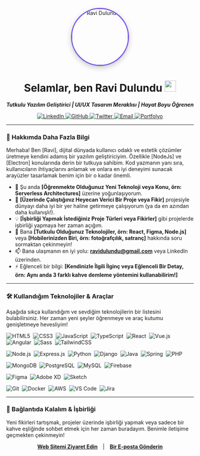 <div align="center">

  <img src="https://ravidulundu.me/IMG_0946.jpg" alt="Ravi Dulundu" width="150" height="150" style="border-radius:50%; border: 3px solid #7955EC; box-shadow: 0px 5px 15px rgba(0,0,0,0.2);"/>

  <h1>Selamlar, ben Ravi Dulundu <img src="https://media.giphy.com/media/hvRJCLFzcasrR4ia7z/giphy.gif" width="30px"></h1>

  <p>
    <strong><i>Tutkulu Yazılım Geliştirici | UI/UX Tasarım Meraklısı | Hayat Boyu Öğrenen</i></strong>
  </p>

  <p>
    <a href="https://linkedin.com/in/#" target="_blank">
      <img src="https://img.shields.io/badge/LinkedIn-0077B5?style=for-the-badge&logo=linkedin&logoColor=white" alt="LinkedIn"/>
    </a>
    <a href="https://github.com/ravidulundu" target="_blank">
      <img src="https://img.shields.io/badge/GitHub-181717?style=for-the-badge&logo=github&logoColor=white" alt="GitHub"/>
    </a>
    <a href="https://twitter.com/ravidulundu" target="_blank">
      <img src="https://img.shields.io/badge/Twitter-1DA1F2?style=for-the-badge&logo=twitter&logoColor=white" alt="Twitter"/>
    </a>
    <a href="mailto:ravidulundu@gmail.com" target="_blank">
      <img src="https://img.shields.io/badge/Email-D14836?style=for-the-badge&logo=gmail&logoColor=white" alt="Email"/>
    </a>
      <a href="https://ravidulundu.me" target="_blank">
      <img src="https://img.shields.io/badge/Portfolyo-7955EC?style=for-the-badge&logo=Launchpad&logoColor=white" alt="Portfolyo"/>
    </a>
  </p>
</div>

---

### 👋 Hakkımda Daha Fazla Bilgi

Merhaba! Ben [Ravi], dijital dünyada kullanıcı odaklı ve estetik çözümler üretmeye kendini adamış bir yazılım geliştiriciyim. Özellikle [NodeJs] ve [Electron] konularında derin bir tutkuya sahibim. Kod yazmanın yanı sıra, kullanıcıların ihtiyaçlarını anlamak ve onlara en iyi deneyimi sunacak arayüzler tasarlamak benim için bir o kadar önemli.

* 🌱 Şu anda **[Öğrenmekte Olduğunuz Yeni Teknoloji veya Konu, örn: Serverless Architectures]** üzerine yoğunlaşıyorum.
* 🚀 **[Üzerinde Çalıştığınız Heyecan Verici Bir Proje veya Fikir]** projesiyle dünyayı daha iyi bir yer haline getirmeye çalışıyorum (ya da en azından daha kullanışlı!).
* 💡 **[İşbirliği Yapmak İstediğiniz Proje Türleri veya Fikirler]** gibi projelerde işbirliği yapmaya her zaman açığım.
* 💬 Bana **[Tutkulu Olduğunuz Teknolojiler, örn: React, Figma, Node.js]** veya **[Hobilerinizden Biri, örn: fotoğrafçılık, satranç]** hakkında soru sormaktan çekinmeyin!
* 📫 Bana ulaşmanın en iyi yolu: **ravidulundu@gmail.com** veya LinkedIn üzerinden.
* ⚡ Eğlenceli bir bilgi: **[Kendinizle İlgili İlginç veya Eğlenceli Bir Detay, örn: Aynı anda 3 farklı kahve demleme yöntemini kullanabilirim!]**

---

### 🛠️ Kullandığım Teknolojiler & Araçlar

Aşağıda sıkça kullandığım ve sevdiğim teknolojilerin bir listesini bulabilirsiniz. Her zaman yeni şeyler öğrenmeye ve araç kutumu genişletmeye hevesliyim!

<p align="left">
  <img src="https://img.shields.io/badge/HTML5-E34F26?style=for-the-badge&logo=html5&logoColor=white" alt="HTML5"/>&nbsp;
  <img src="https://img.shields.io/badge/CSS3-1572B6?style=for-the-badge&logo=css3&logoColor=white" alt="CSS3"/>&nbsp;
  <img src="https://img.shields.io/badge/JavaScript-F7DF1E?style=for-the-badge&logo=javascript&logoColor=black" alt="JavaScript"/>&nbsp;
  <img src="https://img.shields.io/badge/TypeScript-3178C6?style=for-the-badge&logo=typescript&logoColor=white" alt="TypeScript"/>&nbsp;
  <img src="https://img.shields.io/badge/React-61DAFB?style=for-the-badge&logo=react&logoColor=black" alt="React"/>&nbsp;
  <img src="https://img.shields.io/badge/Vue.js-4FC08D?style=for-the-badge&logo=vuedotjs&logoColor=white" alt="Vue.js"/>&nbsp;
  <img src="https://img.shields.io/badge/Angular-DD0031?style=for-the-badge&logo=angular&logoColor=white" alt="Angular"/>&nbsp;
  <img src="https://img.shields.io/badge/SASS-CC6699?style=for-the-badge&logo=sass&logoColor=white" alt="Sass"/>&nbsp;
  <img src="https://img.shields.io/badge/TailwindCSS-06B6D4?style=for-the-badge&logo=tailwindcss&logoColor=white" alt="TailwindCSS"/>&nbsp;
  <br/>

  <img src="https://img.shields.io/badge/Node.js-339933?style=for-the-badge&logo=nodedotjs&logoColor=white" alt="Node.js"/>&nbsp;
  <img src="https://img.shields.io/badge/Express.js-000000?style=for-the-badge&logo=express&logoColor=white" alt="Express.js"/>&nbsp;
  <img src="https://img.shields.io/badge/Python-3776AB?style=for-the-badge&logo=python&logoColor=white" alt="Python"/>&nbsp;
  <img src="https://img.shields.io/badge/Django-092E20?style=for-the-badge&logo=django&logoColor=white" alt="Django"/>&nbsp;
  <img src="https://img.shields.io/badge/Java-ED8B00?style=for-the-badge&logo=openjdk&logoColor=white" alt="Java"/>&nbsp;
  <img src="https://img.shields.io/badge/Spring-6DB33F?style=for-the-badge&logo=spring&logoColor=white" alt="Spring"/>&nbsp;
  <img src="https://img.shields.io/badge/PHP-777BB4?style=for-the-badge&logo=php&logoColor=white" alt="PHP"/>&nbsp;
  <br/>

  <img src="https://img.shields.io/badge/MongoDB-47A248?style=for-the-badge&logo=mongodb&logoColor=white" alt="MongoDB"/>&nbsp;
  <img src="https://img.shields.io/badge/PostgreSQL-4169E1?style=for-the-badge&logo=postgresql&logoColor=white" alt="PostgreSQL"/>&nbsp;
  <img src="https://img.shields.io/badge/MySQL-4479A1?style=for-the-badge&logo=mysql&logoColor=white" alt="MySQL"/>&nbsp;
  <img src="https://img.shields.io/badge/Firebase-FFCA28?style=for-the-badge&logo=firebase&logoColor=black" alt="Firebase"/>&nbsp;
  <br/>

  <img src="https://img.shields.io/badge/Figma-F24E1E?style=for-the-badge&logo=figma&logoColor=white" alt="Figma"/>&nbsp;
  <img src="https://img.shields.io/badge/Adobe%20XD-FF61F6?style=for-the-badge&logo=adobexd&logoColor=white" alt="Adobe XD"/>&nbsp;
  <img src="https://img.shields.io/badge/Sketch-F7B500?style=for-the-badge&logo=sketch&logoColor=black" alt="Sketch"/>&nbsp;
  <br/>

  <img src="https://img.shields.io/badge/Git-F05032?style=for-the-badge&logo=git&logoColor=white" alt="Git"/>&nbsp;
  <img src="https://img.shields.io/badge/Docker-2496ED?style=for-the-badge&logo=docker&logoColor=white" alt="Docker"/>&nbsp;
  <img src="https://img.shields.io/badge/Amazon_AWS-232F3E?style=for-the-badge&logo=amazonaws&logoColor=white" alt="AWS"/>&nbsp;
  <img src="https://img.shields.io/badge/VS_Code-007ACC?style=for-the-badge&logo=visualstudiocode&logoColor=white" alt="VS Code"/>&nbsp;
  <img src="https://img.shields.io/badge/Jira-0052CC?style=for-the-badge&logo=jira&logoColor=white" alt="Jira"/>&nbsp;
</p>

---

### 🤝 Bağlantıda Kalalım & İşbirliği

Yeni fikirleri tartışmak, projeler üzerinde işbirliği yapmak veya sadece bir kahve eşliğinde sohbet etmek için her zaman buradayım. Benimle iletişime geçmekten çekinmeyin!

<p align="center">
  <a href="[ravidulundu.me]" target="_blank" style="margin-right:10px;"><strong>Web Sitemi Ziyaret Edin</strong></a> |
  <a href="mailto:ravidulundu@gmail.com" style="margin-left:10px;"><strong>Bir E-posta Gönderin</strong></a>
</p>
